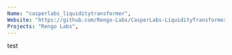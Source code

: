 ```yaml
---
Name: "casperlabs_liquiditytransformer",
Website: "https://github.com/Rengo-Labs/CasperLabs-LiquidityTransformer",
Projects: "Rengo Labs",
---
```

<!--lang:en--> 
test
<!--lang:es--] 
test
<!--lang:de--] 
test
<!--lang:fr--] 
test
<!--lang:pl--] 
test
<!--lang:uk--] 
test
[!--lang:*-->  
